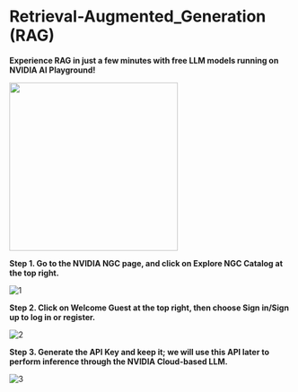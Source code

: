 # Retrieval-Augmented_Generation (RAG)

**Experience RAG in just a few minutes with free LLM models running on NVIDIA AI Playground!**
  
<img src="https://github.com/Squirtle007/Retrieval-Augmented_Generation/assets/66664309/1e18a656-44cb-434c-b756-4fac25b1a318" width="300">
  
  
**Step 1. Go to the NVIDIA NGC page, and click on Explore NGC Catalog at the top right.**
  
![1](https://github.com/Squirtle007/Retrieval-Augmented_Generation/assets/66664309/9e0f40a8-9283-42e2-b078-f7fec8440bde)
  
  
**Step 2. Click on Welcome Guest at the top right, then choose Sign in/Sign up to log in or register.**
  
![2](https://github.com/Squirtle007/Retrieval-Augmented_Generation/assets/66664309/8bff4677-2109-47aa-9e85-593ebeeb9fd7)
  
  
**Step 3. Generate the API Key and keep it; we will use this API later to perform inference through the NVIDIA Cloud-based LLM.**
  
![3](https://github.com/Squirtle007/Retrieval-Augmented_Generation/assets/66664309/c30f83f6-dd14-465e-a55c-b16a1339da8a)
